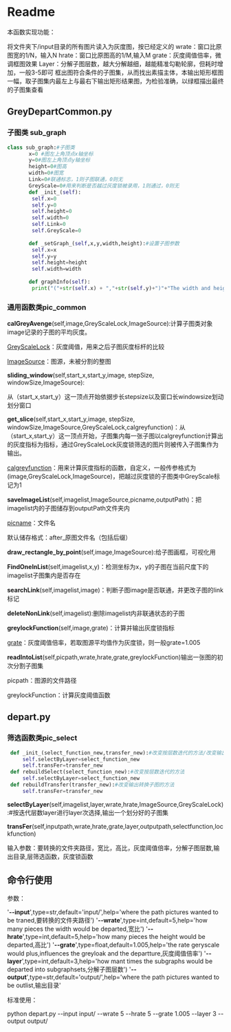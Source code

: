 # Readme

本函数实现功能：

将文件夹下/input目录的所有图片读入为灰度图，按已经定义的
wrate：窗口比原图宽的1/N，输入N
hrate：窗口比原图高的1/M,输入M
grate：灰度阈值倍率，微调框图效果
Layer：分解子图层数，越大分解越细，越能精准勾勒轮廓，但耗时增加，一般3-5即可
框出图符合条件的子图集，从而找出素描主体，本输出矩形框图一幅，取子图集内最左上与最右下输出矩形结果图，为检验准确，以绿框描出最终的子图集查看

## GreyDepartCommon.py

### 子图类 sub_graph

```python
class sub_graph:#子图类
       x=0 #图左上角顶点x轴坐标
       y=0#图左上角顶点y轴坐标
       height=0#图高
       width=0#图宽
       Link=0#联通标志，1则子图联通，0则无
       GreyScale=0#用来判断是否越过灰度锁被录用，1则通过，0则无
       def _init_(self):
        self.x=0
        self.y=0
        self.height=0
        self.width=0
        self.Link=0
        self.GreyScale=0
                                                        
       def _setGraph_(self,x,y,width,height):#设置子图参数
        self.x=x
        self.y=y
        self.height=height
        self.width=width
        
       def graphInfo(self):
        print("("+str(self.x) + ","+str(self.y)+")"+"The width and height of the picture:"+str(self.width)+" "+str(self.height)+"."+"GreyScale: "+str(self.GreyScale))#子图信息输出


```



### 通用函数类pic_common

**calGreyAvenge**(self,image,GreyScaleLock,ImageSource):计算子图类对象image记录的子图的平均灰度。

<u>GreyScaleLock</u>：灰度阈值，用来之后子图灰度标杆的比较

<u>ImageSource</u>：图源，未被分割的整图

**sliding_window**(self,start_x,start_y,image, stepSize, windowSize,ImageSource):

从（start_x,start_y）这一顶点开始依据步长stepsize以及窗口长windowsize划动划分窗口

**get_slice**(self,start_x,start_y,image, stepSize, windowSize,ImageSource,GreyScaleLock,calgreyfunction)：从（start_x,start_y）这一顶点开始，子图集内每一张子图以calgreyfunction计算出的灰度指标为指标，通过GreyScaleLock灰度锁筛选的图片则被传入子图集作为输出。

<u>calgreyfunction</u>：用来计算灰度指标的函数，自定义，一般传参格式为(image,GreyScaleLock,ImageSource)，把越过灰度锁的子图类中GreyScale标记为1

**saveImageList**(self,imagelist,ImageSource,picname,outputPath)：把imagelist内的子图储存到outputPath文件夹内

<u>picname</u>：文件名

默认储存格式：after_原图文件名（包括后缀）

**draw_rectangle_by_point**(self,image,ImageSource):给子图画框，可视化用

**FindOneInList**(self,imagelist,x,y)：检测坐标为x，y的子图在当前尺度下的imagelist子图集内是否存在

**searchLink**(self,imagelist,image)：判断子图image是否联通，并更改子图的link标记

**deleteNonLink**(self,imagelist):删除imagelist内非联通状态的子图

**greylockFunction**(self,image,grate)：计算并输出灰度锁指标

<u>grate</u>：灰度阈值倍率，若取图源平均值作为灰度锁，则一般grate=1.005

**readIntoList**(self,picpath,wrate,hrate,grate,greylockFunction)输出一张图的初次分割子图集

picpath：图源的文件路径

greylockFunction：计算灰度阈值函数

## depart.py

### 筛选函数类pic_select



```python
 def _init_(select_function_new,transfer_new):#改变按层数迭代的方法/改变输出转换子图的方法
	 self.selectByLayer=select_function_new
	 self.transFer=transfer_new
 def rebuildSelect(select_function_new):#改变按层数迭代的方法
	 self.selectByLayer=select_function_new
 def rebuildTransfer(transfer_new):#改变输出转换子图的方法
	 self.transFer=transfer_new
```

**selectByLayer**(self,imagelist,layer,wrate,hrate,ImageSource,GreyScaleLock):#按迭代层数layer进行layer次选择,输出一个划分好的子图集

**transFer**(self,inputpath,wrate,hrate,grate,layer,outputpath,selectfunction,lockfunction)

输入参数：要转换的文件夹路径，宽比，高比，灰度阈值倍率，分解子图层数,输出目录,层筛选函数，灰度锁函数

## 命令行使用

参数：

'**--input**',type=str,default='input/',help='where the path pictures wanted to be traned,要转换的文件夹路径')
'**--wrate**',type=int,default=5,help='how many pieces the width would be departed,宽比')
'**--hrate**',type=int,default=5,help='how many pieces the height would be departed,高比')
'**--grate**',type=float,default=1.005,help='the rate geryscale would plus,influences the greyloak and the departture,灰度阈值倍率')
'**--layer**',type=int,default=3,help='how mant times the subgraphs would be departed into subgraphsets,分解子图层数')
'**--output**',type=str,default='output/',help='where the path pictures wanted to be outlist,输出目录'

标准使用：

python depart.py --input input/ --wrate 5 --hrate 5 --grate 1.005 --layer 3   --output output/